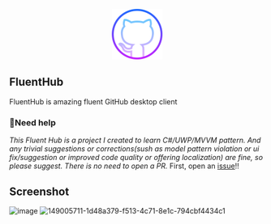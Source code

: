 <p align="center">
  <img alt="Logo" src="FluentHub/Assets/AppTiles/StoreLogo.scale-400.png" width="100px" />
</p>

## FluentHub
FluentHub is amazing fluent GitHub desktop client

### 🔧Need help
*This Fluent Hub is a project I created to learn C#/UWP/MVVM pattern. And any trivial suggestions or corrections(sush as model pattern violation or ui fix/suggestion or improved code quality or offering localization) are fine, so please suggest. There is no need to open a PR.*
First, open an [issue](https://github.com/onein528/FluentHub/issues/new)!!

## Screenshot
![image](https://user-images.githubusercontent.com/62196528/149005711-1d48a379-f513-4c71-8e1c-794cbf4434c1.png)
![149005711-1d48a379-f513-4c71-8e1c-794cbf4434c1](https://user-images.githubusercontent.com/62196528/149259745-70a01056-f5ea-4e1d-bbd9-78d4d526e2fc.png)
